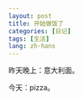 ```yaml
---
layout: post
title: 开始做饭了
categories: [日记]
tags: [生活]
lang: zh-hans
---
```


昨天晚上：意大利面。

今天：pizza。

